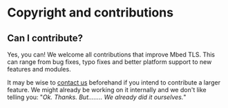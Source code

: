 # Copyright and contributions

## Can I contribute?

Yes, you can! We welcome all contributions that improve Mbed TLS. This can range from bug fixes, typo fixes and better platform support to new features and modules.

It may be wise to [contact us](/contact) beforehand if you intend to contribute a larger feature. We might already be working on it internally and we don't like telling you: "*Ok. Thanks. But........ We already did it ourselves.*"
